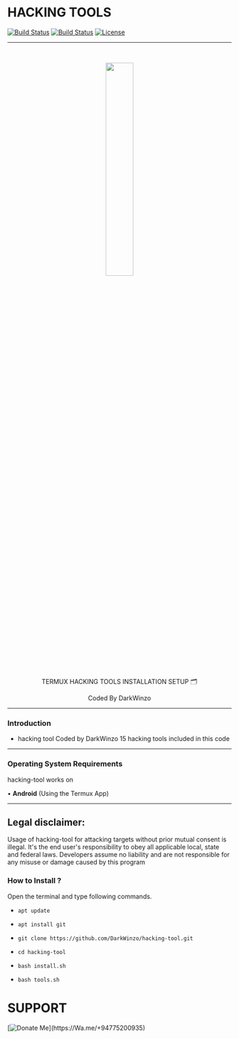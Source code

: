 
# HACKING TOOLS                   

[![Build Status](https://img.shields.io/github/forks/DarkWinzo/hacking-tool.svg)](https://github.com/DarkWinzo/hacking-tool)
[![Build Status](https://img.shields.io/github/stars/DarkWinzo/hacking-tool.svg)](https://github.com/DarkWinzo/hacking-tool)
[![License](https://img.shields.io/github/license/DarkWinzo/b.svg)](https://github.com/DarkWinzo/b)

-----------------------------------------------------------------------------------------------------------------------------------
<br>
<p align="center">
<img width="35%" src="https://i.ibb.co/Nxd36B3/Dark-Winzo.jpg"/>
</p>

<p align="center">
      TERMUX HACKING TOOLS INSTALLATION SETUP 🗂
</p> 
<p align="center">
     Coded By DarkWinzo
</p>

------------------------------------------------------------------------------------------------------

### Introduction

* hacking tool Coded by DarkWinzo
15 hacking tools included in this code

-------------------------------------------------------------------------------------

### Operating System Requirements

hacking-tool works on 

• **Android** (Using the Termux App) <br>

-------------------------------------------------------------------------------------

## Legal disclaimer:

Usage of hacking-tool for attacking targets without prior mutual consent is illegal.
It's the end user's responsibility to obey all applicable local, state and federal laws.
Developers assume no liability and are not responsible for any misuse or damage caused by this program

### How to Install ?

Open the terminal and type following commands.

* `apt update`

* `apt install git`

* `git clone https://github.com/DarkWinzo/hacking-tool.git`

* `cd hacking-tool`

* `bash install.sh`

* `bash tools.sh`


# SUPPORT 

[![Donate Me]([https://img.shields.io/github/forks/DarkWinzo/hacking-tool.svg](https://img.shields.io/badge/Contact%20DarkWinzo-Please%20Donate%20Me-yellowgreen))](https://Wa.me/+94775200935)
